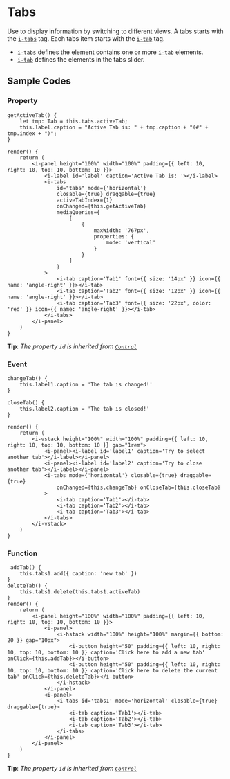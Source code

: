 # Tabs

Use to display information by switching to different views. A tabs starts with the [`i-tabs`](components/Tabs/iTabs/README.md) tag. Each tabs item starts with the [`i-tab`](components/Tabs/iTab/README.md) tag.

* [`i-tabs`](components/Tabs/iTabs/README.md) defines the element contains one or more [`i-tab`](components/Tabs/iTab/README.md) elements.
* [`i-tab`](components/Tabs/iTab/README.md) defines the elements in the tabs slider.

## Sample Codes 

### Property
```typescript(samples/i-tabs_1.tsx)
getActiveTab() {
    let tmp: Tab = this.tabs.activeTab;
    this.label.caption = "Active Tab is: " + tmp.caption + "(#" + tmp.index + ")";
}

render() {
    return (
        <i-panel height="100%" width="100%" padding={{ left: 10, right: 10, top: 10, bottom: 10 }}>
            <i-label id='label' caption='Active Tab is: '></i-label>
            <i-tabs
                id="tabs" mode={'horizontal'}
                closable={true} draggable={true}
                activeTabIndex={1}
                onChanged={this.getActiveTab}
                mediaQueries={
                    [
                        {
                            maxWidth: '767px',
                            properties: {
                                mode: 'vertical'
                            }
                        }
                    ]
                }
            >
                <i-tab caption='Tab1' font={{ size: '14px' }} icon={{ name: 'angle-right' }}></i-tab>
                <i-tab caption='Tab2' font={{ size: '12px' }} icon={{ name: 'angle-right' }}></i-tab>
                <i-tab caption='Tab3' font={{ size: '22px', color: 'red' }} icon={{ name: 'angle-right' }}></i-tab>
            </i-tabs>
        </i-panel>
    )
}
```
**Tip**: _The property `id` is inherited from [`Control`](components/Control/README.md)_

### Event
```typescript(samples/i-tabs_3.tsx)
changeTab() {
    this.label1.caption = 'The tab is changed!'
}

closeTab() {
    this.label2.caption = 'The tab is closed!'
}

render() {
    return (
        <i-vstack height="100%" width="100%" padding={{ left: 10, right: 10, top: 10, bottom: 10 }} gap="1rem">
            <i-panel><i-label id='label1' caption='Try to select another tab'></i-label></i-panel>
            <i-panel><i-label id='label2' caption='Try to close another tab'></i-label></i-panel>
            <i-tabs mode={'horizontal'} closable={true} draggable={true}
                onChanged={this.changeTab} onCloseTab={this.closeTab}
            >
                <i-tab caption='Tab1'></i-tab>
                <i-tab caption='Tab2'></i-tab>
                <i-tab caption='Tab3'></i-tab>
            </i-tabs>
        </i-vstack>
    )
}
```

### Function
```typescript(samples/i-tabs_2.tsx)
 addTab() {
    this.tabs1.add({ caption: 'new tab' })
}
deleteTab() {
    this.tabs1.delete(this.tabs1.activeTab)
}
render() {
    return (
        <i-panel height="100%" width="100%" padding={{ left: 10, right: 10, top: 10, bottom: 10 }}>
            <i-panel>
                <i-hstack width="100%" height="100%" margin={{ bottom: 20 }} gap="10px">
                    <i-button height="50" padding={{ left: 10, right: 10, top: 10, bottom: 10 }} caption='Click here to add a new tab' onClick={this.addTab}></i-button>
                    <i-button height="50" padding={{ left: 10, right: 10, top: 10, bottom: 10 }} caption='Click here to delete the current tab' onClick={this.deleteTab}></i-button>
                </i-hstack>
            </i-panel>
            <i-panel>
                <i-tabs id='tabs1' mode='horizontal' closable={true} draggable={true}>
                    <i-tab caption='Tab1'></i-tab>
                    <i-tab caption='Tab2'></i-tab>
                    <i-tab caption='Tab3'></i-tab>
                </i-tabs>
            </i-panel>
        </i-panel>
    )
}
```
**Tip**: _The property `id` is inherited from [`Control`](components/Control/README.md)_